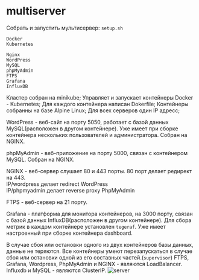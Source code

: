 # multiserver
Собрать и запустить мультисервер: `setup.sh`
```
Docker
Kubernetes
```
```
Nginx
WordPress
MySQL
phpMyAdmin
FTPS
Grafana
InfluxDB
```
Кластер собран на minikube; Управляет и запускает контейнеры Docker - Kubernetes; Для каждого контейнера написан Dokerfile; Контейнеры собранны на базе Alpine Linux; Для всех серверов один IP адресс;

WordPress - веб-сайт на порту 5050, работает с базой данных MySQL(расположен в другом контейнере). Уже имеет при сборке контейнера нескольких пользователей и администратора. Собран на NGINX.

phpMyAdmin - веб-приложение на порту 5000, связан с контейнером MySQL. Собран на NGINX.

NGINX - веб-сервер слушает 80 и 443 порты. 80 порт делает редирект на 443.  
IP/wordpress делает redirect WordPress  
IP/phpmyadmin делает reverse proxy PhpMyAdmin

FTPS - веб-сервер на 21 порту.

Grafana - платформа для монитора контейнеров, на 3000 порту, связан с базой данных InfluxDB(расположен в другом контейнере). Для сбора метрик в каждом контейнере установлен `tegeraf`. Уже имеет настроенный при сборке контейнера dashboard.

В случае сбоя или остановки одного из двух контейнеров базы данных, данные не теряются. Все контейнеры умеют перезапускаться в случае сбоя или остановки одной из его составных частей.(`supervisor`) FTPS, Grafana, Wordpress, PhpMyAdmin и NGINX - являются LoadBalancer. Influxdb и MySQL - являются ClusterIP.
![server](https://github.com/hyoghurt/services/raw/master/server.png)
